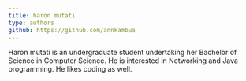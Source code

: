 ```yaml
---
title: haron mutati
type: authors
github: https://github.com/annkambua
---
```

Haron mutati is an undergraduate student undertaking her Bachelor of Science in Computer Science. He is interested in Networking and Java programming. He likes coding as well.
